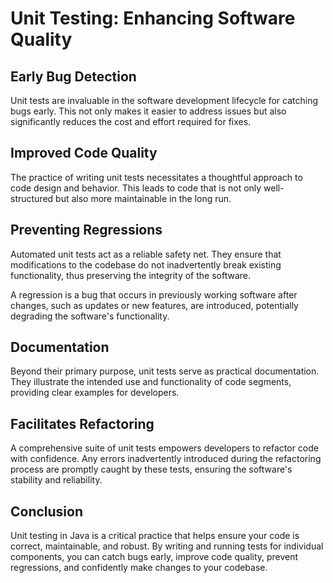 # Unit Testing: Enhancing Software Quality

## Early Bug Detection

Unit tests are invaluable in the software development lifecycle for catching bugs early. This not only makes it easier to address issues but also significantly reduces the cost and effort required for fixes.

## Improved Code Quality

The practice of writing unit tests necessitates a thoughtful approach to code design and behavior. This leads to code that is not only well-structured but also more maintainable in the long run.

## Preventing Regressions

Automated unit tests act as a reliable safety net. They ensure that modifications to the codebase do not inadvertently break existing functionality, thus preserving the integrity of the software.

A regression is a bug that occurs in previously working software after changes, such as updates or new features, are introduced, potentially degrading the software's functionality.

## Documentation

Beyond their primary purpose, unit tests serve as practical documentation. They illustrate the intended use and functionality of code segments, providing clear examples for developers.

## Facilitates Refactoring

A comprehensive suite of unit tests empowers developers to refactor code with confidence. Any errors inadvertently introduced during the refactoring process are promptly caught by these tests, ensuring the software's stability and reliability.

## Conclusion
Unit testing in Java is a critical practice that helps ensure your code is correct, maintainable, and robust. By writing and running tests for individual components, you can catch bugs early, improve code quality, prevent regressions, and confidently make changes to your codebase.